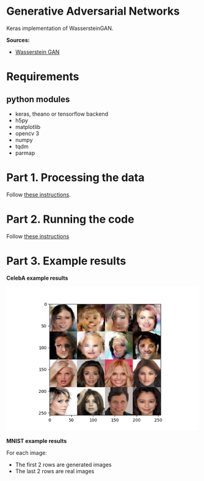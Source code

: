 # Generative Adversarial Networks

Keras implementation of WassersteinGAN.

**Sources:**

- [Wasserstein GAN](https://arxiv.org/abs/1701.07875)

# Requirements

## python modules

- keras, theano or tensorflow backend
- h5py
- matplotlib
- opencv 3
- numpy
- tqdm
- parmap


# Part 1. Processing the data

Follow [these instructions](https://github.com/tdeboissiere/DeepLearningImplementations/tree/master/WassersteinGAN/src/data).

# Part 2. Running the code

Follow [these instructions](https://github.com/tdeboissiere/DeepLearningImplementations/tree/master/WassersteinGAN/src/model)

# Part 3. Example results

**CelebA example results**

![figure](./figures/img_celebA_1.png) 

**MNIST example results**


For each image:

- The first 2 rows are generated images
- The last 2 rows are real images
